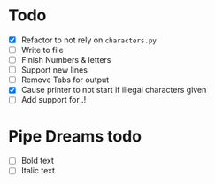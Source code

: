 # Todo

- [x] Refactor to not rely on `characters.py`
- [ ] Write to file
- [ ] Finish Numbers & letters
- [ ] Support new lines
- [ ] Remove Tabs for output
- [x] Cause printer to not start if illegal characters given
- [ ] Add support for .!

# Pipe Dreams todo

- [ ] Bold text
- [ ] Italic text